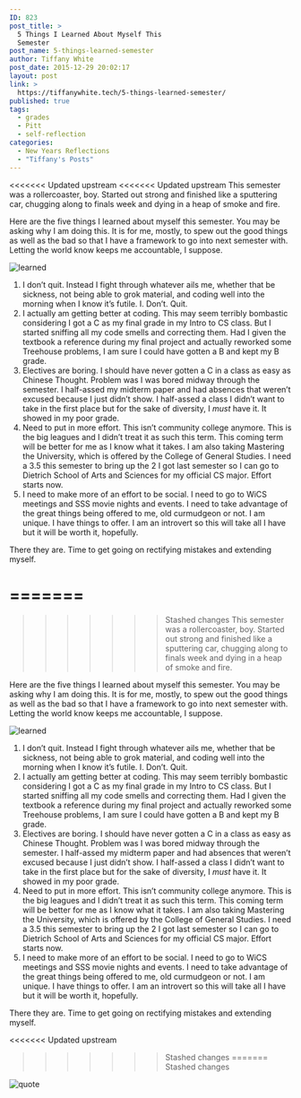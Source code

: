 ```yaml
---
ID: 823
post_title: >
  5 Things I Learned About Myself This
  Semester
post_name: 5-things-learned-semester
author: Tiffany White
post_date: 2015-12-29 20:02:17
layout: post
link: >
  https://tiffanywhite.tech/5-things-learned-semester/
published: true
tags:
  - grades
  - Pitt
  - self-reflection
categories:
  - New Years Reflections
  - "Tiffany's Posts"
---
```

<<<<<<< Updated upstream
<<<<<<< Updated upstream
This semester was a rollercoaster, boy. Started out strong and finished like a sputtering car, chugging along to finals week and dying in a heap of smoke and fire.

Here are the five things I learned about myself this semester. You may be asking why I am doing this. It is for me, mostly, to spew out the good things as well as the bad so that I have a framework to go into next semester with. Letting the world know keeps me accountable, I suppose.

<img src="http://helloburgh.me/wp-content/uploads/2015/12/IMG_0406.jpg" alt="learned" />
<ol>
	<li>I don’t quit. Instead I fight through whatever ails me, whether that be sickness, not being able to grok material, and coding well into the morning when I know it’s futile. I. Don’t. Quit.</li>
	<li>I actually am getting better at coding. This may seem terribly bombastic considering I got a C as my final grade in my Intro to CS class. But I started sniffing all my code smells and correcting them. Had I given the textbook a reference during my final project and actually reworked some Treehouse problems, I am sure I could have gotten a B and kept my B grade.</li>
	<li>Electives are boring. I should have never gotten a C in a class as easy as Chinese Thought. Problem was I was bored midway through the semester. I half-assed my midterm paper and had absences that weren’t excused because I just didn’t show. I half-assed a class I didn’t want to take in the first place but for the sake of diversity, I <em>must</em> have it. It showed in my poor grade.</li>
	<li>Need to put in more effort. This isn’t community college anymore. This is the big leagues and I didn’t treat it as such this term. This coming term will be better for me as I know what it takes. I am also taking Mastering the University, which is offered by the College of General Studies. I need a 3.5 this semester to bring up the 2 I got last semester so I can go to Dietrich School of Arts and Sciences for my official CS major. Effort starts now.</li>
	<li>I need to make more of an effort to be social. I need to go to WiCS meetings and SSS movie nights and events. I need to take advantage of the great things being offered to me, old curmudgeon or not. I am unique. I have things to offer. I am an introvert so this will take all I have but it will be worth it, hopefully.</li>
</ol>
There they are. Time to get going on rectifying mistakes and extending myself.

=======
=======
>>>>>>> Stashed changes
This semester was a rollercoaster, boy. Started out strong and finished like a sputtering car, chugging along to finals week and dying in a heap of smoke and fire.

Here are the five things I learned about myself this semester. You may be asking why I am doing this. It is for me, mostly, to spew out the good things as well as the bad so that I have a framework to go into next semester with. Letting the world know keeps me accountable, I suppose.

<img src="http://helloburgh.me/wp-content/uploads/2015/12/IMG_0406.jpg" alt="learned" />
<ol>
	<li>I don’t quit. Instead I fight through whatever ails me, whether that be sickness, not being able to grok material, and coding well into the morning when I know it’s futile. I. Don’t. Quit.</li>
	<li>I actually am getting better at coding. This may seem terribly bombastic considering I got a C as my final grade in my Intro to CS class. But I started sniffing all my code smells and correcting them. Had I given the textbook a reference during my final project and actually reworked some Treehouse problems, I am sure I could have gotten a B and kept my B grade.</li>
	<li>Electives are boring. I should have never gotten a C in a class as easy as Chinese Thought. Problem was I was bored midway through the semester. I half-assed my midterm paper and had absences that weren’t excused because I just didn’t show. I half-assed a class I didn’t want to take in the first place but for the sake of diversity, I <em>must</em> have it. It showed in my poor grade.</li>
	<li>Need to put in more effort. This isn’t community college anymore. This is the big leagues and I didn’t treat it as such this term. This coming term will be better for me as I know what it takes. I am also taking Mastering the University, which is offered by the College of General Studies. I need a 3.5 this semester to bring up the 2 I got last semester so I can go to Dietrich School of Arts and Sciences for my official CS major. Effort starts now.</li>
	<li>I need to make more of an effort to be social. I need to go to WiCS meetings and SSS movie nights and events. I need to take advantage of the great things being offered to me, old curmudgeon or not. I am unique. I have things to offer. I am an introvert so this will take all I have but it will be worth it, hopefully.</li>
</ol>
There they are. Time to get going on rectifying mistakes and extending myself.

<<<<<<< Updated upstream
>>>>>>> Stashed changes
=======
>>>>>>> Stashed changes
<img src="http://helloburgh.me/wp-content/uploads/2015/12/IMG_0400.jpg" alt="quote" />